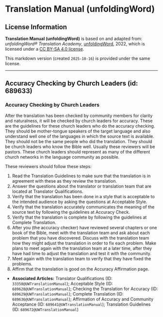 # Translation Manual (unfoldingWord)

## License Information

**Translation Manual (unfoldingWord)** is based on and adapted from: _unfoldingWord® Translation Academy_, [unfoldingWord](https://unfoldingword.org/utw), 2022, which is licensed under a [CC BY-SA 4.0 license](https://creativecommons.org/licenses/by-sa/4.0/legalcode.en).

This markdown version (created `2025-10-16`) is provided under the same license.



--------------------------------

## Accuracy Checking by Church Leaders (id: 689633)

### Accuracy Checking by Church Leaders

After the translation has been checked by community members for clarity and naturalness, it will be checked by church leaders for accuracy. These are the guidelines for these church leaders who do the accuracy checking. They should be mother\-tongue speakers of the target language and also understand well one of the languages in which the source text is available. They should not be the same people who did the translation. They should be church leaders who know the Bible well. Usually these reviewers will be pastors. These church leaders should represent as many of the different church networks in the language community as possible.

These reviewers should follow these steps:

1. Read the Translation Guidelines to make sure that the translation is in agreement with these as they review the translation.
2. Answer the questions about the translator or translation team that are located at Translator Qualifications.
3. Verify that the translation has been done in a style that is acceptable to the intended audience by asking the questions at Acceptable Style.
4. Verify that the translation accurately communicates the meaning of the source text by following the guidelines at Accuracy Check.
5. Verify that the translation is complete by following the guidelines at Complete Translation.
6. After you (the accuracy checker) have reviewed several chapters or one book of the Bible, meet with the translation team and ask about each problem that you have discovered. Discuss with the translation team how they might adjust the translation in order to fix each problem. Make plans to meet again with the translation team at a later time, after they have had time to adjust the translation and test it with the community.
7. Meet again with the translation team to verify that they have fixed the problems.
8. Affirm that the translation is good on the Accuracy Affirmation page.

* **Associated Articles:** Translator Qualifications (ID: `33350@UWTranslationManual`); Acceptable Style (ID: `689628@UWTranslationManual`); Checking the Translation for Accuracy (ID: `689629@UWTranslationManual`); Complete Translation (ID: `689636@UWTranslationManual`); Affirmation of Accuracy and Community Acceptance (ID: `689641@UWTranslationManual`); Translation Guidelines (ID: `689672@UWTranslationManual`)

